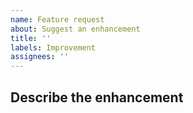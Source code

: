 ```yaml
---
name: Feature request
about: Suggest an enhancement
title: ''
labels: Improvement
assignees: ''
---
```


## Describe the enhancement

<!--

More detail the better! Tell us what you'd like here.

-->
